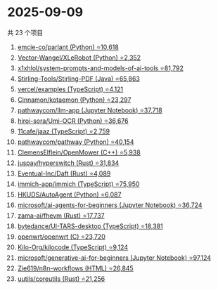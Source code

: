 # 2025-09-09

共 23 个项目

<!-- BEGIN GITHUB -->
<!-- 最后更新时间 2025-09-09 19:08:19 +0800 -->
1. [emcie-co/parlant (Python) ⭐10,618](https://github.com/emcie-co/parlant)
1. [Vector-Wangel/XLeRobot (Python) ⭐2,352](https://github.com/Vector-Wangel/XLeRobot)
1. [x1xhlol/system-prompts-and-models-of-ai-tools ⭐81,792](https://github.com/x1xhlol/system-prompts-and-models-of-ai-tools)
1. [Stirling-Tools/Stirling-PDF (Java) ⭐65,863](https://github.com/Stirling-Tools/Stirling-PDF)
1. [vercel/examples (TypeScript) ⭐4,121](https://github.com/vercel/examples)
1. [Cinnamon/kotaemon (Python) ⭐23,297](https://github.com/Cinnamon/kotaemon)
1. [pathwaycom/llm-app (Jupyter Notebook) ⭐37,718](https://github.com/pathwaycom/llm-app)
1. [hiroi-sora/Umi-OCR (Python) ⭐36,676](https://github.com/hiroi-sora/Umi-OCR)
1. [11cafe/jaaz (TypeScript) ⭐2,759](https://github.com/11cafe/jaaz)
1. [pathwaycom/pathway (Python) ⭐40,154](https://github.com/pathwaycom/pathway)
1. [ClemensElflein/OpenMower (C++) ⭐5,938](https://github.com/ClemensElflein/OpenMower)
1. [juspay/hyperswitch (Rust) ⭐31,834](https://github.com/juspay/hyperswitch)
1. [Eventual-Inc/Daft (Rust) ⭐4,089](https://github.com/Eventual-Inc/Daft)
1. [immich-app/immich (TypeScript) ⭐75,950](https://github.com/immich-app/immich)
1. [HKUDS/AutoAgent (Python) ⭐6,087](https://github.com/HKUDS/AutoAgent)
1. [microsoft/ai-agents-for-beginners (Jupyter Notebook) ⭐36,724](https://github.com/microsoft/ai-agents-for-beginners)
1. [zama-ai/fhevm (Rust) ⭐17,737](https://github.com/zama-ai/fhevm)
1. [bytedance/UI-TARS-desktop (TypeScript) ⭐18,381](https://github.com/bytedance/UI-TARS-desktop)
1. [openwrt/openwrt (C) ⭐23,720](https://github.com/openwrt/openwrt)
1. [Kilo-Org/kilocode (TypeScript) ⭐9,124](https://github.com/Kilo-Org/kilocode)
1. [microsoft/generative-ai-for-beginners (Jupyter Notebook) ⭐97,124](https://github.com/microsoft/generative-ai-for-beginners)
1. [Zie619/n8n-workflows (HTML) ⭐26,845](https://github.com/Zie619/n8n-workflows)
1. [uutils/coreutils (Rust) ⭐21,256](https://github.com/uutils/coreutils)
<!-- END GITHUB -->